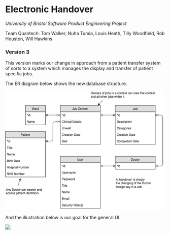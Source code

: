 # Electronic Handover

*University of Bristol Software Product Engineering Project*

Team Quantech: Tom Walker, Nuha Tumia, Louis Heath, Tilly Woodfield, Rob Houston, Will Hawkins

### Version 3

This version marks our change in approach from a patient transfer system of sorts
to a system which manages the display and transfer of patient specific jobs.

The ER diagram below shows the new database structure.

<img src="docs/table-relationships.jpg" />

And the illustration below is our goal for the general UI.

<img src="/Users/louis/electronic-handover/docs/ui-diag.png" />
